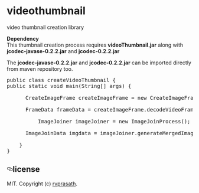 # videothumbnail
video thumbnail creation library

<b>Dependency</b><br/>
This thumbnail creation process requires <b>videoThumbnail.jar</b> along with <b>jcodec-javase-0.2.2.jar</b> and <b>jcodec-0.2.2.jar</b>

The <b>jcodec-javase-0.2.2.jar</b> and <b>jcodec-0.2.2.jar</b> can be imported directly from maven repository too.


<pre>
public class createVideoThumbnail {	
public static void main(String[] args) {
  
	  CreateImageFrame createImageFrame = new CreateImageFrameProcess();
    
	  FrameData frameData = createImageFrame.decodeVideoFrames(inputPath, outputpath, filename, secondsperframe, imageformat);
    
          ImageJoiner imageJoiner = new ImageJoinProcess();
    
	  ImageJoinData imgdata = imageJoiner.generateMergedImage(frameData, column, row, height, width);
    
	}
}
</pre>
<h2></h2>




<h2><a href="#license" aria-hidden="true" class="anchor" id="user-content-license"><svg aria-hidden="true" class="octicon octicon-link" height="16" version="1.1" viewBox="0 0 16 16" width="16"><path fill-rule="evenodd" d="M4 9h1v1H4c-1.5 0-3-1.69-3-3.5S2.55 3 4 3h4c1.45 0 3 1.69 3 3.5 0 1.41-.91 2.72-2 3.25V8.59c.58-.45 1-1.27 1-2.09C10 5.22 8.98 4 8 4H4c-.98 0-2 1.22-2 2.5S3 9 4 9zm9-3h-1v1h1c1 0 2 1.22 2 2.5S13.98 12 13 12H9c-.98 0-2-1.22-2-2.5 0-.83.42-1.64 1-2.09V6.25c-1.09.53-2 1.84-2 3.25C6 11.31 7.55 13 9 13h4c1.45 0 3-1.69 3-3.5S14.5 6 13 6z"></path></svg></a>license</h2>
<p>MIT. Copyright (c) <a href="https://github.com/rvprasath/" rel="nofollow">rvprasath</a>.</p>
